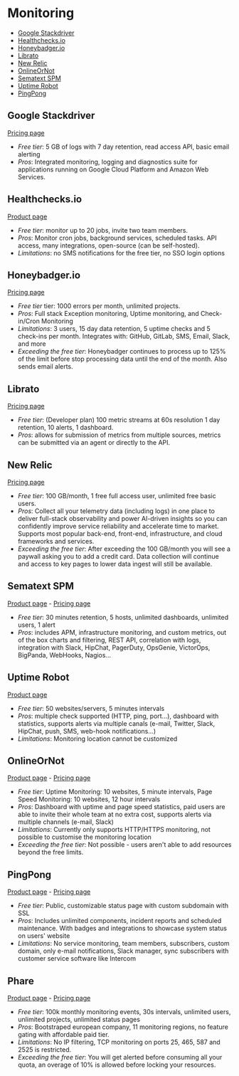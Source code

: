 # Monitoring

<!-- TOC depthFrom:2 -->

- [Google Stackdriver](#google-stackdriver)
- [Healthchecks.io](#healthchecksio)
- [Honeybadger.io](#honeybadgerio)
- [Librato](#librato)
- [New Relic](#new-relic)
- [OnlineOrNot](#onlineornot)
- [Sematext SPM](#sematext-spm)
- [Uptime Robot](#uptime-robot)
- [PingPong](#pingpong)

<!-- /TOC -->

## Google Stackdriver

[Pricing page](https://cloud.google.com/stackdriver/pricing)

* *Free tier*: 5 GB of logs with 7 day retention, read access API, basic email alerting
* *Pros*: Integrated monitoring, logging and diagnostics suite for applications running on Google Cloud Platform and Amazon Web Services.

## Healthchecks.io

[Product page](https://healthchecks.io)

* *Free tier*: monitor up to 20 jobs, invite two team members.
* *Pros*: Monitor cron jobs, background services, scheduled tasks. API access, many integrations, open-source (can be self-hosted).
* *Limitations*: no SMS notifications for the free tier, no SSO login options

## Honeybadger.io

[Pricing page](https://www.honeybadger.io/plans/)

* *Free tier* tier: 1000 errors per month, unlimited projects.
* *Pros*: Full stack Exception monitoring, Uptime monitoring, and Check-in/Cron Monitoring
* *Limitations*: 3 users, 15 day data retention, 5 uptime checks and 5 check-ins per month. Integrates with: GitHub, GitLab, SMS, Email, Slack, and more
* *Exceeding the free tier*: Honeybadger continues to process up to 125% of the limit before stop processing data until the end of the month. Also sends email alerts.

## Librato

[Pricing page](https://www.librato.com/pricing)

* *Free tier*: (Developer plan) 100 metric streams at 60s resolution 1 day retention, 10 alerts, 1 dashboard.
* *Pros*: allows for submission of metrics from multiple sources, metrics can be submitted via an agent or directly to the API.

## New Relic

[Pricing page](https://newrelic.com/pricing)

* *Free tier*: 100 GB/month, 1 free full access user, unlimited free basic users.
* *Pros*: Collect all your telemetry data (including logs) in one place to deliver full-stack observability and power AI-driven insights so you can confidently improve service reliability and accelerate time to market. Supports most popular back-end, front-end, infrastructure, and cloud frameworks and services.
* *Exceeding the free tier*: After exceeding the 100 GB/month you will see a paywall asking you to add a credit card. Data collection will continue and access to key pages to lower data ingest will still be available.

## Sematext SPM

[Product page](https://sematext.com/spm) - [Pricing page](http://sematext.com/spm/#plans-and-pricing)

* *Free tier*: 30 minutes retention, 5 hosts, unlimited dashboards, unlimited users, 1 alert
* *Pros*: includes APM, infrastructure monitoring, and custom metrics, out of the box charts and filtering, REST API, correlation with logs, integration with Slack, HipChat, PagerDuty, OpsGenie, VictorOps, BigPanda, WebHooks, Nagios...

## Uptime Robot

[Product page](http://uptimerobot.com/)

* *Free tier*: 50 websites/servers, 5 minutes intervals
* *Pros*: multiple check supported (HTTP, ping, port...), dashboard with statistics, supports alerts via multiple canals (e-mail, Twitter, Slack, HipChat, push, SMS, web-hook notifications...)
* *Limitations*: Monitoring location cannot be customized


## OnlineOrNot

[Product page](http://onlineornot.com/) - [Pricing page](https://onlineornot.com/pricing)

- *Free tier*: Uptime Monitoring: 10 websites, 5 minute intervals, Page Speed Monitoring: 10 websites, 12 hour intervals
- *Pros*: Dashboard with uptime and page speed statistics, paid users are able to invite their whole team at no extra cost, supports alerts via multiple channels (e-mail, Slack)
- *Limitations*: Currently only supports HTTP/HTTPS monitoring, not possible to customise the monitoring location
- *Exceeding the free tier*: Not possible - users aren't able to add resources beyond the free limits.

## PingPong

[Product page](https://pingpong.one/) - [Pricing page](https://pingpong.one/pricing/)

* *Free tier*: Public, customizable status page with custom subdomain with SSL
* *Pros*: Includes unlimited components, incident reports and scheduled maintenance. With badges and integrations to showcase system status on users' website
* *Limitations*: No service monitoring, team members, subscribers, custom domain, only e-mail notifications, Slack manager, sync subscribers with customer service software like Intercom

## Phare

[Product page](https://phare.io) - [Pricing page](https://phare.io/pricing)

* *Free tier*: 100k monthly monitoring events, 30s intervals, unlimited users, unlimited projects, unlimited status pages
* *Pros*: Bootstraped european company, 11 monitoring regions, no feature gating with affordable paid tier.
* *Limitations*: No IP filtering, TCP monitoring on ports 25, 465, 587 and 2525 is restricted.
* *Exceeding the free tier*: You will get alerted before consuming all your quota, an overage of 10% is allowed before locking your resources. 